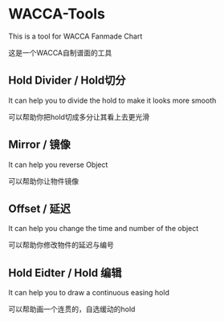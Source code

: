 # WACCA-Tools
This is a tool for WACCA Fanmade Chart

这是一个WACCA自制谱面的工具

## Hold Divider / Hold切分

It can help you to divide the hold to make it looks more smooth

可以帮助你把hold切成多分让其看上去更光滑

## Mirror / 镜像

It can help you reverse Object

可以帮助你让物件镜像

## Offset / 延迟

It can help you change the time and number of the object

可以帮助你修改物件的延迟与编号

## Hold Eidter / Hold 编辑

It can help you to draw a continuous easing hold

可以帮助画一个连贯的，自选缓动的hold

